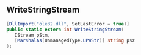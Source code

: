 ## WriteStringStream

```csharp
[DllImport("ole32.dll", SetLastError = true)]
public static extern int WriteStringStream(
   IStream pStm,
   [MarshalAs(UnmanagedType.LPWStr)] string psz
);
```

